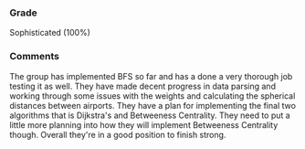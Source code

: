 ### Grade
Sophisticated (100%)

### Comments

The group has implemented BFS so far and has a done a very thorough job testing it as well. They have made decent progress in data parsing and working through some issues with the weights and calculating the spherical distances between airports. They have a plan for implementing the final two algorithms that is Dijkstra's and Betweeness Centrality. They need to put a little more planning into how they will implement Betweeness Centrality though. Overall they're in a good position to finish strong.
